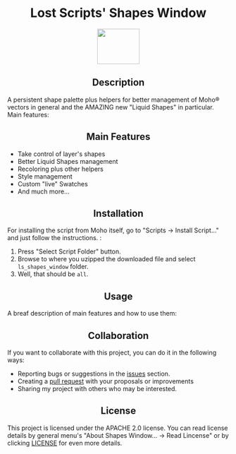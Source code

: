 <!DOCTYPE html>
<html lang="en">
<head>
	<meta charset="UTF-8">
	<!-- <title>Shapes Window's README Test</title> -->
</head>
<body>
	<h1 align="center">Lost Scripts' Shapes Window</h1>
	<p align="center"><img src="/Resources/ls_shapes_window@2x.png" width="96" height="80"></img></p>
	<h2 align="center">Description</h2>
	<p>A persistent shape palette plus helpers for better management of Moho® vectors in general and the AMAZING new "Liquid Shapes" in particular. Main features:</p>
	<h2 align="center">Main Features</h2>
	<ul>
		<li>Take control of layer's shapes</li>
		<li>Better Liquid Shapes management</li>
		<li>Recoloring plus other helpers</li>
		<li>Style management</li>
		<li>Custom "live" Swatches</li>
		<li>And much more...</li>
	</ul>
	<h2 align="center">Installation</h2>
	<p>For installing the script from Moho itself, go to "Scripts -> Install Script..." and just follow the instructions. :</p>
	<ol>
		<li>Press "Select Script Folder" button.</li>
		<li>Browse to where you uzipped the downloaded file and select <code>ls_shapes_window</code> folder.</li>
		<li>Well, that should be <code>all</code>.</li>
	</ol>
	<h2 align="center">Usage</h2>
	<p>A breaf description of main features and how to use them:</p>
	<!-- <center><img src="https://bitbucket-assetroot.s3.amazonaws.com/c/photos/2024/Feb/07/2811124718-1-ls_shapes_window-logo_avatar.png" alt="Icon Image" width="500"></center> -->
	<h2 align="center">Collaboration</h2>
	<p>If you want to collaborate with this project, you can do it in the following ways:</p>
	<ul>
		<li>Reporting bugs or suggestions in the <a href="https://github.com/lost-scripts/ls_shapes_window/issues">issues</a> section.</li>
		<li>Creating a <a href="https://github.com/lost-scripts/ls_shapes_window/pulls">pull request</a> with your proposals or improvements</li>
		<li>Sharing my project with others who may be interested.</li>
	</ul>
	<h2 align="center">License</h2>
	<p>This project is licensed under the APACHE 2.0 license. You can read license details by general menu's "About Shapes Window... -> Read Lincense" or by clicking <a href="https://github.com/lost-scripts/ls_shapes_window/blob/main/LICENSE">LICENSE</a> for even more details.</p>
</body>
</html>
